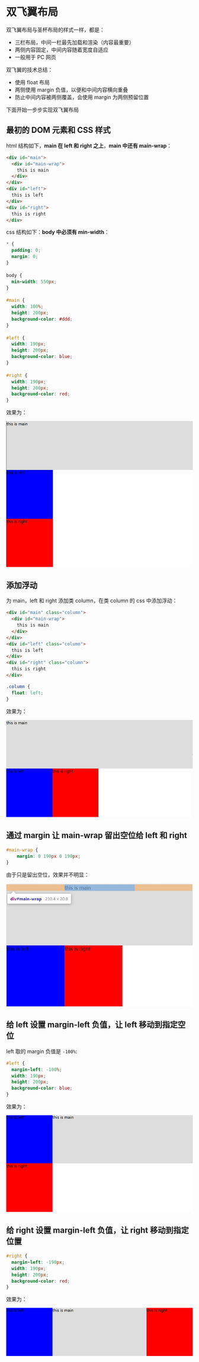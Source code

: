 # 双飞翼布局

双飞翼布局与圣杯布局的样式一样，都是：

- 三栏布局，中间一栏最先加载和渲染（内容最重要）
- 两侧内容固定，中间内容随着宽度自适应
- 一般用于 PC 网页

双飞翼的技术总结：

- 使用 float 布局
- 两侧使用 margin 负值，以便和中间内容横向重叠
- 防止中间内容被两侧覆盖，会使用 margin 为两侧预留位置

下面开始一步步实现双飞翼布局

## 最初的 DOM 元素和 CSS 样式

html 结构如下，**main 在 left 和 right 之上**，**main 中还有 main-wrap**：

```html
<div id="main">
  <div id="main-wrap">
    this is main
  </div>
</div>
<div id="left">
  this is left
</div>
<div id="right">
  this is right
</div>
```

css 结构如下：**body 中必须有 min-width**：

```css
* {
  padding: 0;
  margin: 0;
}

body {
  min-width: 550px;
}

#main {
  width: 100%;
  height: 200px;
  background-color: #ddd;
}

#left {
  width: 190px;
  height: 200px;
  background-color: blue;
}

#right {
  width: 190px;
  height: 200px;
  background-color: red;
}
```

效果为：

![](./assets/double-wings-layout1.jpg)

## 添加浮动

为 main，left 和 right 添加类 column，在类 column 的 css 中添加浮动：

```html
<div id="main" class="column">
  <div id="main-wrap">
    this is main
  </div>
</div>
<div id="left" class="column">
  this is left
</div>
<div id="right" class="column">
  this is right
</div>
```

```css
.column {
  float: left;
}
```

效果为：

![](./assets/double-wings-layout2.jpg)

## 通过 margin 让 main-wrap 留出空位给 left 和 right

```css
#main-wrap {
    margin: 0 190px 0 190px;
}
```

由于只是留出空位，效果并不明显：

![](./assets/double-wings-layout3.jpg)

## 给 left 设置 margin-left 负值，让 left 移动到指定空位

left 取的 margin 负值是 `-100%`:

```css
#left {
  margin-left: -100%;
  width: 190px;
  height: 200px;
  background-color: blue;
}
```

效果为：

![](./assets/double-wings-layout4.jpg)

## 给 right 设置 margin-left 负值，让 right 移动到指定位置

```css
#right {
  margin-left: -190px;
  width: 190px;
  height: 200px;
  background-color: red;
}
```

效果为：

![](./assets/double-wings-layout5.jpg)
